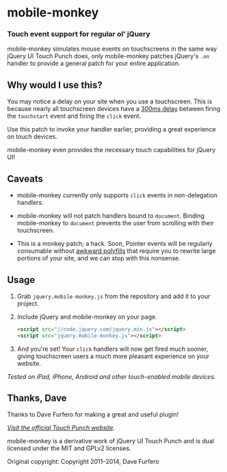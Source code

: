 mobile-monkey
=============

### Touch event support for regular ol' jQuery

mobile-monkey simulates mouse events on touchscreens in the same way jQuery UI Touch Punch does,
only mobile-monkey patches jQuery's `.on` handler to provide a general patch for your entire application.


Why would I use this?
---------------------

You may notice a delay on your site when you use a touchscreen. This is because nearly all touchscreen 
devices have a [300ms delay][1] between firing the `touchstart` event and firing the `click` event.

Use this patch to invoke your handler earlier, providing a great experience on touch devices.

mobile-monkey even provides the necessary touch capabilities for jQuery UI!
 

Caveats
-------

* mobile-monkey currently only supports `click` events in non-delegation handlers. 

* mobile-monkey will not patch handlers bound to `document`. Binding mobile-monkey to `document` prevents
  the user from scrolling with their touchscreen.

* This is a monkey patch; a hack. Soon, Pointer events will be regularly consumable without 
  [awkward polyfills][2] that require you to rewrite large portions of your site, and we 
  can stop with this nonsense. 

Usage
-----

1.  Grab `jquery.mobile-monkey.js` from the repository and add it to your project.

2.  Include jQuery and mobile-monkey on your page.
    ```html
    <script src="//code.jquery.com/jquery.min.js"></script>
    <script src="jquery.mobile-monkey.js"></script>
    ```

3.  And you're set! Your `click` handlers will now get fired much sooner, giving touchscreen users a much more
    pleasant experience on your website.


_Tested on iPad, iPhone, Android and other touch-enabled mobile devices._


Thanks, Dave
------------

Thanks to Dave Furfero for making a great and useful plugin!

_[Visit the official Touch Punch website](http://touchpunch.furf.com)._

mobile-monkey is a derivative work of jQuery UI Touch Punch and is dual licensed under
the MIT and GPLv2 licenses.

Original copyright: Copyright 2011–2014, Dave Furfero
 
 
[1]: http://blogs.telerik.com/appbuilder/posts/13-11-21/what-exactly-is.....-the-300ms-click-delay "What is the 300ms delay?"
[2]: http://www.polymer-project.org/platform/pointer-events.html#touch-action "A touch-action attribute... wat?"
